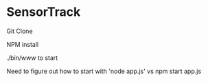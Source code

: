 # SensorTrack
Git Clone

NPM install

./bin/www to start

Need to figure out how to start with 'node app.js' vs npm start app.js

